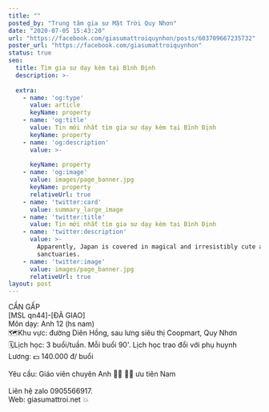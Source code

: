 ```yaml
---
title: ""
posted_by: "Trung tâm gia sư Mặt Trời Quy Nhơn"
date: "2020-07-05 15:43:20"
url: "https://facebook.com/giasumattroiquynhon/posts/603709667235732"
poster_url: "https://facebook.com/giasumattroiquynhon"
status: true
seo:
  title: Tìm gia sư dạy kèm tại Bình Định
  description: >-
    
  extra:
    - name: 'og:type'
      value: article
      keyName: property
    - name: 'og:title'
      value: Tin mới nhất tìm gia sư dạy kèm tại Bình Định
      keyName: property
    - name: 'og:description'
      value: >-
        
      keyName: property
    - name: 'og:image'
      value: images/page_banner.jpg
      keyName: property
      relativeUrl: true
    - name: 'twitter:card'
      value: summary_large_image
    - name: 'twitter:title'
      value: Tin mới nhất tìm gia sư dạy kèm tại Bình Định
    - name: 'twitter:description'
      value: >-
        Apparently, Japan is covered in magical and irresistibly cute animal
        sanctuaries.
    - name: 'twitter:image'
      value: images/page_banner.jpg
      relativeUrl: true
layout: post
---
```

CẦN GẤP<br>[MSL qn44]-[ĐÃ GIAO]<br>Môn dạy: Anh 12 (hs nam)<br>🗺Khu vực: đường Diên Hồng, sau lưng siêu thị Coopmart, Quy Nhơn<br>🗓Lịch học: 3 buổi/tuần. Mỗi buổi 90'. Lịch học trao đổi với phụ huynh<br>Lương: 💵 140.000 đ/ buổi<br><br>Yêu cầu: Giáo viên chuyên Anh 👨‍🏫 👩‍🏫 ưu tiên Nam<br><br>Liên hệ zalo 0905566917.<br>Web: giasumattroi.net 💥
